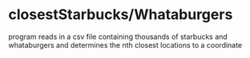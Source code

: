# closestStarbucks/Whataburgers
 program reads in a csv file containing thousands of starbucks and whataburgers and determines the nth closest locations to a coordinate
